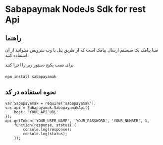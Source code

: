 # Sabapaymak NodeJs Sdk for rest Api

## راهنما
صبا پیامک یک سیستم ارسال پیامک است که از طریق پنل یا وب سرویس میتوانید از آن استفاده کنید.

برای نصب پکیج دستور زیر را اجرا کنید

##### 
```
npm install sabapayamak
```



## نحوه استفاده در کد


```node
var Sabapayamak = require('sabapayamak');
var api = Sabapayamak.SabapayamakApi({
    host: 'YOUR_API_URL'
});
api.getToken('YOUR_USER_NAME', 'YOUR_PASSWORD', 'YOUR_NUMBER', 1,
    function(response, status) {
        console.log(response);
        console.log(status);
    });
   
```

